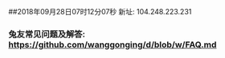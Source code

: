 ##2018年09月28日07时12分07秒 新址: 104.248.223.231
### 兔友常见问题及解答: https://github.com/wanggonging/d/blob/w/FAQ.md
